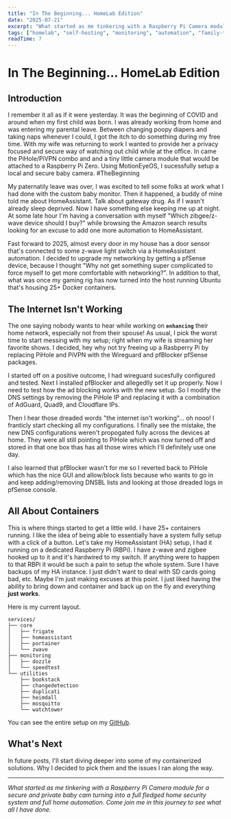 ```yaml
---
title: "In The Beginning... HomeLab Edition"
date: "2025-07-21"
excerpt: "What started as me tinkering with a Raspberry Pi Camera module for a secure and private baby cam turning into a full fledged home security system and full home automation. Come join me in this journey to see what all I have done."
tags: ["homelab", "self-hosting", "monitoring", "automation", "family-tech", "infrastructure"]
readTime: 7
---
```


# In The Beginning... HomeLab Edition

## Introduction

I remember it all as if it were yesterday. It was the beginning of COVID and around when my first child was born. I was already working from home and was entering my parental leave. Between changing poopy diapers and taking naps whenever I could, I got the itch to do something during my free time. With my wife was returning to work I wanted to provide her a privacy focused and secure way of watching out child while at the office. In came the PiHole/PiVPN combo and and a tiny little camera module that would be attached to a Raspberry Pi Zero. Using MotionEyeOS, I sucessfully setup a local and secure baby camera. #TheBeginning

My paternatily leave was over, I was excited to tell some folks at work what I had done with the custom baby monitor. Then it happened, a buddy of mine told me about HomeAssistant. Talk about gateway drug. As if I wasn't already sleep deprived. Now I have something else keeping me up at night. At some late hour I'm having a conversation with myself "Which zibgee/z-wave device should I buy?" while browsing the Amazon search results looking for an excuse to add one more automation to HomeAssistant.

Fast forward to 2025, almost every door in my house has a door sensor that's connected to some z-wave light switch via a HomeAssistant automation. I decided to upgrade my networking by getting a pfSense device, because I thought "Why not get something super complicated to force myself to get more comfortable with networking?". In addition to that, what was once my gaming rig has now turned into the host running Ubuntu that's housing 25+ Docker containers.

## The Internet Isn't Working

The one saying nobody wants to hear while working on **`enhancing`** their home network, especially not from their spouse! As usual, I pick the worst time to start messing with my setup; right when my wife is streaming her favorite shows. I decided, hey why not try freeing up a Rasbperry Pi by replacing PiHole and PiVPN with the Wireguard and pfBlocker pfSense packages.

I started off on a positive outcome, I had wireguard sucesfully configured and tested. Next I installed pfBlocker and allegedlly set it up properly. Now I need to test how the ad blocking works with the new setup. So I modify the DNS settings by removing the PiHole IP and replacing it with a combination of AdGuard, Quad9, and Cloudflare IPs.

Then I hear those dreaded words "the internet isn't working"... oh nooo! I franticly start checking all my configurations. I finally see the mistake, the new DNS configurations weren't propogated fully across the devices at home. They were all still pointing to PiHole which was now turned off and stored in that one box thas has all those wires which I'll definitely use one day.

I also learned that pfBlocker wasn't for me so I reverted back to PiHole which has the nice GUI and allow/block lists because who wants to go in and keep adding/removing DNSBL lists and looking at those dreaded logs in pfSense console.

## All About Containers

This is where things started to get a little wild. I have 25+ containers running. I like the idea of being able to essentially have a system fully setup with a click of a button. Let's take my HomeAssistant (HA) setup, I had it running on a dedicated Raspberry Pi (RBPi). I have z-wave and zigbee hooked up to it and it's hardwired to my switch. If anything were to happen to that RBPi it would be such a pain to setup the whole system. Sure I have backups of my HA instance. I just didn't want to deal with SD cards going bad, etc. Maybe I'm just making excuses at this point. I just liked having the ability to bring down and container and back up on the fly and everything **just works**.

Here is my current layout.
```
services/
├── core
│   ├── frigate
│   ├── homeassistant
│   ├── portainer
│   └── zwave
├── monitoring
│   ├── dozzle
│   └── speedtest
└── utilities
    ├── bookstack
    ├── changedetection
    ├── duplicati
    ├── heimdall
    ├── mosquitto
    └── watchtower
```

You can see the entire setup on my [GitHub](https://github.com/amar-r/HomeFleet/tree/main).

## What's Next

In future posts, I'll start diving deeper into some of my containerized solutions. Why I decided to pick them and the issues I ran along the way.

---

*What started as me tinkering with a Raspberry Pi Camera module for a secure and private baby cam turning into a full fledged home security system and full home automation. Come join me in this journey to see what all I have done.* 